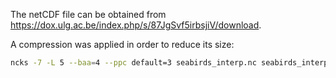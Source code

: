 The netCDF file can be obtained from https://dox.ulg.ac.be/index.php/s/87JgSvf5irbsjiV/download.

A compression was applied in order to reduce its size:
```bash
ncks -7 -L 5 --baa=4 --ppc default=3 seabirds_interp.nc seabirds_interp 
```